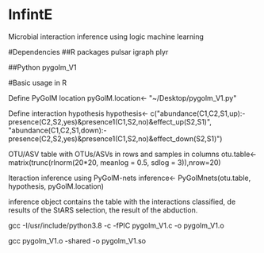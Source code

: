 # InfintE
Microbial interaction inference using logic machine learning

#Dependencies
##R packages
pulsar
igraph
plyr

##Python
pygolm_V1

#Basic usage in R

Define PyGolM location
pyGolM.location<- "~/Desktop/pygolm_V1.py"

Define interaction hypothesis
hypothesis<- c("abundance(C1,C2,S1,up):-presence(C2,S2,yes)&presence1(C1,S2,no)&effect_up(S2,S1)",                
                 "abundance(C1,C2,S1,down):-presence(C2,S2,yes)&presence1(C1,S2,no)&effect_down(S2,S1)")
  
OTU/ASV table with OTUs/ASVs in rows and samples in columns
otu.table<- matrix(trunc(rlnorm(20*20, meanlog = 0.5, sdlog = 3)),nrow=20)

Iteraction inference using PyGolM-nets
inference<- PyGolMnets(otu.table, hypothesis, pyGolM.location)

inference object contains the table with the interactions classified, de results of the StARS selection, the result of the abduction.


gcc -I/usr/include/python3.8 -c -fPIC pygolm_V1.c -o pygolm_V1.o

gcc pygolm_V1.o -shared -o pygolm_V1.so
